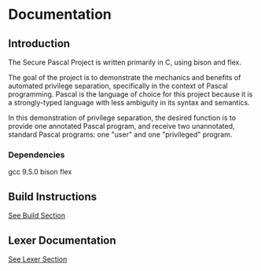 # Documentation

## Introduction

The Secure Pascal Project is written primarily in C, using bison and flex.

The goal of the project is to demonstrate the mechanics and benefits of automated privilege separation, specifically in the context of Pascal programming. Pascal is the language of choice for this project because it is a strongly-typed language with less ambiguity in its syntax and semantics.

In this demonstration of privilege separation, the desired function is to provide one annotated Pascal program, and receive two unannotated, standard Pascal programs: one "user" and one "privileged" program. 

### Dependencies

gcc 9.5.0
bison 
flex

## Build Instructions

[See Build Section](build.md)

## Lexer Documentation

[See Lexer Section](lexer.md)
